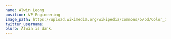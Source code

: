 ```yaml
---
name: Alwin Leong
position: VP Engineering
image_path: https://upload.wikimedia.org/wikipedia/commons/b/bd/Color_icon_blue.svg
twitter_username: 
blurb: Alwin is dank.
---
```

